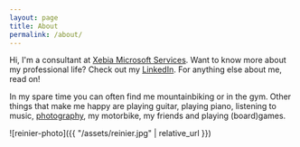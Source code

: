 ```yaml
---
layout: page
title: About
permalink: /about/
---
```


Hi, I'm a consultant at [Xebia Microsoft Services](https://xebia.com/). Want to know more about my professional life? Check out my [LinkedIn](https://www.linkedin.com/in/reiniervanmaanen/). For anything else about me, read on! 

In my spare time you can often find me mountainbiking or in the gym. Other things that make me happy are playing guitar, playing piano, listening to music, [photography](https://instagram.com/reiniervanmaanen), my motorbike, my friends and playing (board)games.

![reinier-photo]({{ "/assets/reinier.jpg" | relative_url }})
